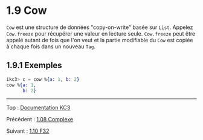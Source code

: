 # 1.9 Cow

`Cow` est une structure de données "copy-on-write" basée sur `List`.
Appelez `Cow.freeze` pour récupérer une valeur en lecture seule.
`Cow.freeze` peut être appelé autant de fois que l'on veut et la partie
modifiable du `Cow` est copiée à chaque fois dans un nouveau `Tag`.

## 1.9.1 Exemples

```elixir
ikc3> c = cow %{a: 1, b: 2}
cow %{a: 1,
      b: 2}
```

---

Top : [Documentation KC3](../)

Précédent : [1.08 Complexe](1.08_Complex)

Suivant : [1.10 F32](1.10_F32)
